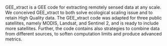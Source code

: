 GEE_xtract is a GEE code for extracting remotely sensed data at any scale. We conceived GEE_xtract to both solve ecological scaling issue and to retain High Quality data. The GEE_xtract code was adapted for three public satellites, namely MODIS, Landsat, and Sentinel 2, and is ready to include more satellites. Further, the code contains also strategies to combine data from different sources, to soften computation limits and produce advanced metrics.
